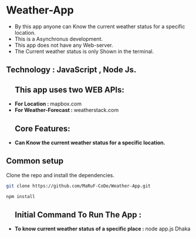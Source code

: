 # Weather-App
  * By this app anyone can Know the current weather status for a specific location.
  * This is a Asynchronus development.
  * This app does not have any Web-server.
  * The Current weather status is only Shown in the terminal.
##  Technology : JavaScript , Node Js.
<ul>
  
<h2>This app uses two WEB APIs:</h2> 
    <li><b>For Location : </b>mapbox.com</li>
    <li><b>For Weather-Forecast : </b>weatherstack.com</li>   
</ul>

<ul>
  
<h2>Core Features:</h2> 
    <li><b>Can Know the current weather status for a specific location.</b></li>    
</ul>

## Common setup

Clone the repo and install the dependencies.

```bash
git clone https://github.com/MaRuF-CoDe/Weather-App.git
```

```bash
npm install
```
<ul>
    <h2>Initial Command To Run The App :</h2> 
    <li><b>To know current weather status of a specific place : </b>node app.js Dhaka</li>
</ul>


